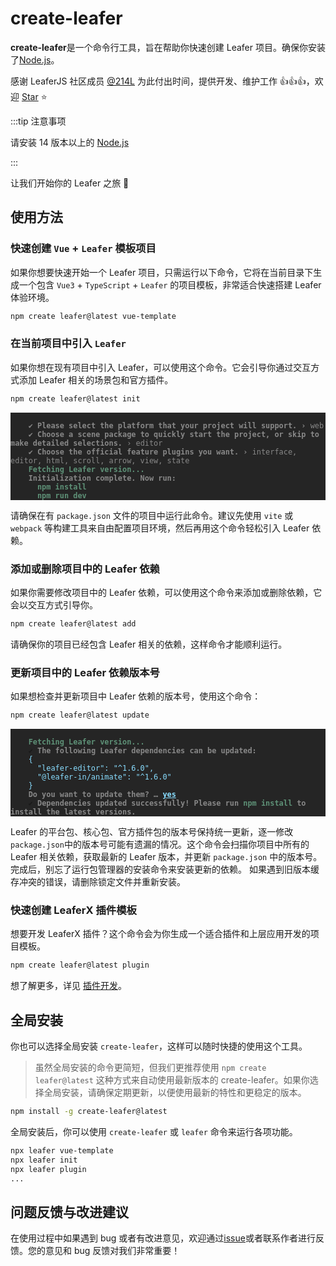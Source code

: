 # create-leafer

**create-leafer**是一个命令行工具，旨在帮助你快速创建 Leafer 项目。确保你安装了[Node.js](https://nodejs.org/)。

感谢 LeaferJS 社区成员 [@214L](https://github.com/214L) 为此付出时间，提供开发、维护工作 👍👍👍，欢迎 [Star](https://github.com/214L/create-leafer) ⭐

:::tip 注意事项

请安装 14 版本以上的 [Node.js](https://nodejs.org/)

:::

让我们开始你的 Leafer 之旅 🌱

## 使用方法

### 快速创建 `Vue` + `Leafer` 模板项目

如果你想要快速开始一个 Leafer 项目，只需运行以下命令，它将在当前目录下生成一个包含 `Vue3` + `TypeScript` + `Leafer` 的项目模板，非常适合快速搭建 Leafer 体验环境。

```sh
npm create leafer@latest vue-template
```

### 在当前项目中引入 `Leafer`

如果你想在现有项目中引入 Leafer，可以使用这个命令。它会引导你通过交互方式添加 Leafer 相关的场景包和官方插件。

```sh
npm create leafer@latest init
```

<div class="language-sh" style="background-color: #252525;"><pre><code>
    <span style="color:#888;font-weight: 600;">✔</span> <span style="color:#888;font-weight: 600;">Please select the platform that your project will support. <span style="color:#888;">› <span style="color:#888;font-weight: 400;">web</span></span></span>
    <span style="color:#888;font-weight: 600;">✔</span> <span style="color:#888;font-weight: 600;">Choose a scene package to quickly start the project, or skip to make detailed selections. <span style="color:#888;font-weight: 400">› <span style="color:#888;">editor</span></span></span>
    <span style="color:#888;font-weight: 600;">✔</span> <span style="color:#888;font-weight: 600;">Choose the official feature plugins you want. <span style="color:#888;">› <span style="color:#888;font-weight: 400">interface, editor, html, scroll, arrow, view, state</span></span></span>
    <span style="color:#5e9177;font-weight: 600;">Fetching Leafer version...</span>
    <span style="color:#888;font-weight: 600;">Initialization complete. Now run:</span>
    <span style="color:#5e9177;font-weight: 600;">  npm install</span>
    <span style="color:#5e9177;font-weight: 600;">  npm run dev</span></code></pre></div>
    
请确保在有 `package.json` 文件的项目中运行此命令。建议先使用 `vite` 或 `webpack` 等构建工具来自由配置项目环境，然后再用这个命令轻松引入 Leafer 依赖。

### 添加或删除项目中的 Leafer 依赖

如果你需要修改项目中的 Leafer 依赖，可以使用这个命令来添加或删除依赖，它会以交互方式引导你。

```sh
npm create leafer@latest add
```

请确保你的项目已经包含 Leafer 相关的依赖，这样命令才能顺利运行。

### 更新项目中的 Leafer 依赖版本号

如果想检查并更新项目中 Leafer 依赖的版本号，使用这个命令：

```sh
npm create leafer@latest update
```

<div class="language-sh" style="background-color: #252525;"><pre><code>
    <span style="color:#5e9177;font-weight: 600;">Fetching Leafer version...</span>
    <span style="color:var(--vt-c-green);">✔</span> <span style="color:#888;font-weight: 600;">The following Leafer dependencies can be updated:</span>
    <span style="color:#89DDFF;">{
      "leafer-editor": "^1.6.0",
      "@leafer-in/animate": "^1.6.0"
    }</span>
    <span style="color:#888;font-weight: 600;">Do you want to update them? <span style="color:#888;">… <span style="color:#89DDFF;text-decoration:underline;">yes</span></span></span>
    <span style="color:var(--vt-c-green);">✔</span> <span style="color:#888;font-weight: 600;">Dependencies updated successfully! Please run <span style="color:#5e9177;font-weight: 600;">npm install</span> to install the latest versions.</span>
</code></pre></div>

Leafer 的平台包、核心包、官方插件包的版本号保持统一更新，逐一修改`package.json`中的版本号可能有遗漏的情况。这个命令会扫描你项目中所有的 Leafer 相关依赖，获取最新的 Leafer 版本，并更新 `package.json` 中的版本号。
完成后，别忘了运行包管理器的安装命令来安装更新的依赖。
如果遇到旧版本缓存冲突的错误，请删除锁定文件并重新安装。

### 快速创建 LeaferX 插件模板

想要开发 LeaferX 插件？这个命令会为你生成一个适合插件和上层应用开发的项目模板。

```sh
npm create leafer@latest plugin
```

想了解更多，详见 [插件开发](https://www.leaferjs.com/ui/plugin/dev.html)。

## 全局安装

你也可以选择全局安装 `create-leafer`，这样可以随时快捷的使用这个工具。

> 虽然全局安装的命令更简短，但我们更推荐使用 `npm create leafer@latest` 这种方式来自动使用最新版本的 create-leafer。如果你选择全局安装，请确保定期更新，以便使用最新的特性和更稳定的版本。

```sh
npm install -g create-leafer@latest
```

全局安装后，你可以使用 `create-leafer` 或 `leafer` 命令来运行各项功能。

```bash
npx leafer vue-template
npx leafer init
npx leafer plugin
...
```

## 问题反馈与改进建议

在使用过程中如果遇到 bug 或者有改进意见，欢迎通过[issue](https://github.com/214L/create-leafer/issues)或者联系作者进行反馈。您的意见和 bug 反馈对我们非常重要！
